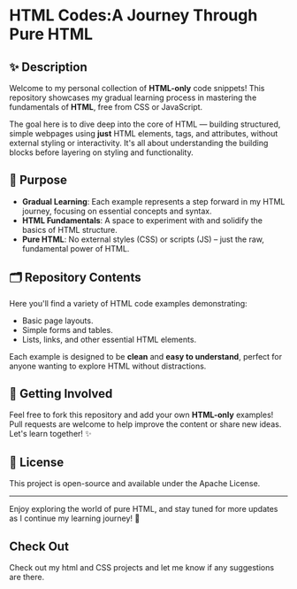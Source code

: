 # HTML Codes:A Journey Through Pure HTML

## ✨ Description

Welcome to my personal collection of **HTML-only** code snippets! This repository showcases my gradual learning process in mastering the fundamentals of **HTML**, free from CSS or JavaScript.

The goal here is to dive deep into the core of HTML — building structured, simple webpages using **just** HTML elements, tags, and attributes, without external styling or interactivity. It's all about understanding the building blocks before layering on styling and functionality.

## 🌱 Purpose

- **Gradual Learning**: Each example represents a step forward in my HTML journey, focusing on essential concepts and syntax.
- **HTML Fundamentals**: A space to experiment with and solidify the basics of HTML structure.
- **Pure HTML**: No external styles (CSS) or scripts (JS) – just the raw, fundamental power of HTML.

## 🗂️ Repository Contents

Here you'll find a variety of HTML code examples demonstrating:

- Basic page layouts.
- Simple forms and tables.
- Lists, links, and other essential HTML elements.

Each example is designed to be **clean** and **easy to understand**, perfect for anyone wanting to explore HTML without distractions.

## 🚀 Getting Involved

Feel free to fork this repository and add your own **HTML-only** examples! Pull requests are welcome to help improve the content or share new ideas. Let's learn together! ✨

## 📄 License

This project is open-source and available under the Apache License.

---

Enjoy exploring the world of pure HTML, and stay tuned for more updates as I continue my learning journey! 🌟
## Check Out
Check out my html and CSS projects and let me know if any suggestions are there.
